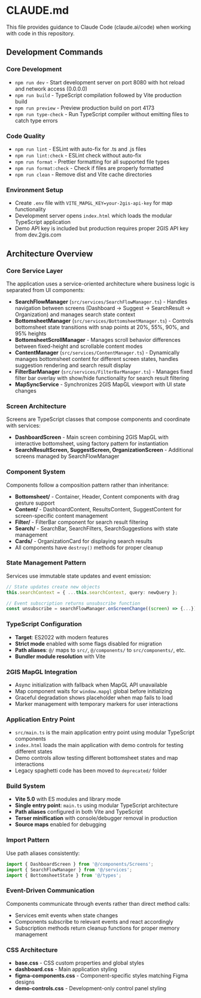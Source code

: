 # CLAUDE.md

This file provides guidance to Claude Code (claude.ai/code) when working with
code in this repository.

## Development Commands

### Core Development

- `npm run dev` - Start development server on port 8080 with hot reload and
  network access (0.0.0.0)
- `npm run build` - TypeScript compilation followed by Vite production build
- `npm run preview` - Preview production build on port 4173
- `npm run type-check` - Run TypeScript compiler without emitting files to catch
  type errors

### Code Quality

- `npm run lint` - ESLint with auto-fix for .ts and .js files
- `npm run lint:check` - ESLint check without auto-fix
- `npm run format` - Prettier formatting for all supported file types
- `npm run format:check` - Check if files are properly formatted
- `npm run clean` - Remove dist and Vite cache directories

### Environment Setup

- Create `.env` file with `VITE_MAPGL_KEY=your-2gis-api-key` for map
  functionality
- Development server opens `index.html` which loads the modular TypeScript
  application
- Demo API key is included but production requires proper 2GIS API key from
  dev.2gis.com

## Architecture Overview

### Core Service Layer

The application uses a service-oriented architecture where business logic is
separated from UI components:

- **SearchFlowManager** (`src/services/SearchFlowManager.ts`) - Handles
  navigation between screens (Dashboard → Suggest → SearchResult → Organization)
  and manages search state context
- **BottomsheetManager** (`src/services/BottomsheetManager.ts`) - Controls
  bottomsheet state transitions with snap points at 20%, 55%, 90%, and 95%
  heights
- **BottomsheetScrollManager** - Manages scroll behavior differences between
  fixed-height and scrollable content modes
- **ContentManager** (`src/services/ContentManager.ts`) - Dynamically manages
  bottomsheet content for different screen states, handles suggestion rendering
  and search result display
- **FilterBarManager** (`src/services/FilterBarManager.ts`) - Manages fixed
  filter bar overlay with show/hide functionality for search result filtering
- **MapSyncService** - Synchronizes 2GIS MapGL viewport with UI state changes

### Screen Architecture

Screens are TypeScript classes that compose components and coordinate with
services:

- **DashboardScreen** - Main screen combining 2GIS MapGL with interactive
  bottomsheet, using factory pattern for instantiation
- **SearchResultScreen, SuggestScreen, OrganizationScreen** - Additional screens
  managed by SearchFlowManager

### Component System

Components follow a composition pattern rather than inheritance:

- **Bottomsheet/** - Container, Header, Content components with drag gesture
  support
- **Content/** - DashboardContent, ResultsContent, SuggestContent for
  screen-specific content management
- **Filter/** - FilterBar component for search result filtering
- **Search/** - SearchBar, SearchFilters, SearchSuggestions with state
  management
- **Cards/** - OrganizationCard for displaying search results
- All components have `destroy()` methods for proper cleanup

### State Management Pattern

Services use immutable state updates and event emission:

```typescript
// State updates create new objects
this.searchContext = { ...this.searchContext, query: newQuery };

// Event subscription returns unsubscribe function
const unsubscribe = searchFlowManager.onScreenChange((screen) => {...});
```

### TypeScript Configuration

- **Target**: ES2022 with modern features
- **Strict mode** enabled with some flags disabled for migration
- **Path aliases**: `@/` maps to `src/`, `@/components/` to `src/components/`,
  etc.
- **Bundler module resolution** with Vite

### 2GIS MapGL Integration

- Async initialization with fallback when MapGL API unavailable
- Map component waits for `window.mapgl` global before initializing
- Graceful degradation shows placeholder when map fails to load
- Marker management with temporary markers for user interactions

### Application Entry Point

- `src/main.ts` is the main application entry point using modular TypeScript
  components
- `index.html` loads the main application with demo controls for testing
  different states
- Demo controls allow testing different bottomsheet states and map interactions
- Legacy spaghetti code has been moved to `deprecated/` folder

### Build System

- **Vite 5.0** with ES modules and library mode
- **Single entry point**: `main.ts` using modular TypeScript architecture
- **Path aliases** configured in both Vite and TypeScript
- **Terser minification** with console/debugger removal in production
- **Source maps** enabled for debugging

### Import Pattern

Use path aliases consistently:

```typescript
import { DashboardScreen } from '@/components/Screens';
import { SearchFlowManager } from '@/services';
import { BottomsheetState } from '@/types';
```

### Event-Driven Communication

Components communicate through events rather than direct method calls:

- Services emit events when state changes
- Components subscribe to relevant events and react accordingly
- Subscription methods return cleanup functions for proper memory management

### CSS Architecture

- **base.css** - CSS custom properties and global styles
- **dashboard.css** - Main application styling
- **figma-components.css** - Component-specific styles matching Figma designs
- **demo-controls.css** - Development-only control panel styling
